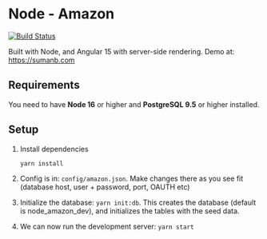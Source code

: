 # Node - Amazon
[![Build Status](https://github.com/sumanbh/node-amazon/actions/workflows/build.yml/badge.svg)](https://github.com/sumanbh/node-amazon/actions/workflows/build.yml)

Built with Node, and Angular 15 with server-side rendering. Demo at: https://sumanb.com

## Requirements
You need to have **Node 16** or higher and **PostgreSQL 9.5** or higher installed.

## Setup
1. Install dependencies
    ```
    yarn install
    ```
    
2. Config is in: ``config/amazon.json``. Make changes there as you see fit (database host, user + password, port, OAUTH etc)
    
3. Initialize the database: ``yarn init:db``. This creates the database (default is node_amazon_dev), and initializes the tables with the seed data.

4. We can now run the development server: ```yarn start```
